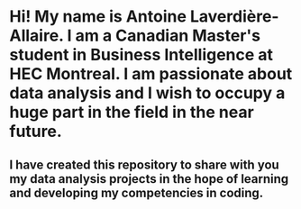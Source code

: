 # Hi! My name is Antoine Laverdière-Allaire. I am a Canadian Master's student in Business Intelligence at HEC Montreal. I am passionate about data analysis and I wish to occupy a huge part in the field in the near future.

## I have created this repository to share with you my data analysis projects in the hope of learning and developing my competencies in coding. 
